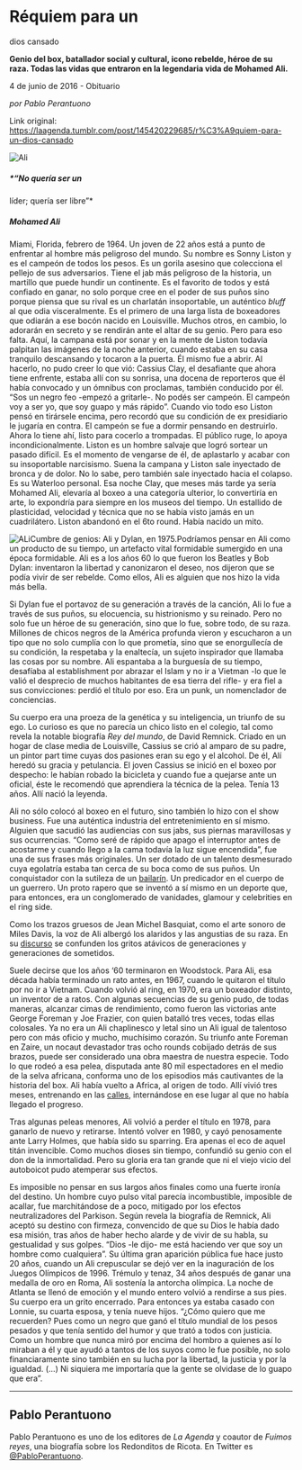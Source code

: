 # Réquiem para un
dios cansado

**Genio del box, batallador social y cultural, icono rebelde, héroe de su raza. Todas las vidas que entraron en la legendaria vida de Mohamed Ali.**

4 de junio de 2016 - Obituario

_por Pablo Perantuono_

Link original: https://laagenda.tumblr.com/post/145420229685/r%C3%A9quiem-para-un-dios-cansado

![Ali](https://64.media.tumblr.com/109a4885571ee0cbb89d0888d1b205e9/tumblr_inline_pk1u6l9gqF1t6q87u_500.jpg)  
#####  *“No quería ser un
líder; quería ser libre”*

##### Mohamed Ali

  




Miami, Florida,
febrero de 1964. Un joven de 22 años está a punto de enfrentar al
hombre más peligroso del mundo. Su nombre es Sonny Liston y es el
campeón de todos los pesos. Es un gorila asesino que colecciona el
pellejo de sus adversarios. Tiene el jab más peligroso de la
historia, un martillo que puede hundir un continente. Es el favorito
de todos y está confiado en ganar, no solo porque cree en el poder
de sus puños sino porque piensa que su rival es un charlatán
insoportable, un auténtico *bluff* al que odia visceralmente.
Es el primero de una larga lista de boxeadores que odiarán a ese
bocón nacido en Louisville. Muchos otros, en cambio, lo adorarán en
secreto y se rendirán ante el altar de su genio. Pero para eso
falta. Aquí, la campana está por sonar y en la mente de Liston
todavía palpitan las imágenes de la noche anterior, cuando estaba
en su casa tranquilo descansando y tocaron a la puerta. Él mismo fue
a abrir. Al hacerlo, no pudo creer lo que vió: Cassius Clay, el
desafiante que ahora tiene enfrente, estaba allí con su sonrisa, una
docena de reporteros que él había convocado y un ómnibus con
proclamas, también conducido por él. “Sos un negro feo -empezó a
gritarle-. No podés ser campeón. El campeón voy a ser yo, que soy
guapo y más rápido”. Cuando vio todo eso Liston pensó en
tirársele encima, pero recordó que su condición de ex presidiario
le jugaría en contra. El campeón se fue a dormir pensando en
destruirlo. Ahora lo tiene ahí, listo para cocerlo a trompadas. El
público ruge, lo apoya incondicionalmente. Liston es un hombre
salvaje que logró sortear un pasado difícil. Es el momento de
vengarse de él, de aplastarlo y acabar con su insoportable
narcisismo. Suena la campana y Liston sale inyectado de bronca y de dolor. No lo
sabe, pero también sale inyectado hacia el colapso. Es su Waterloo
personal. Esa noche Clay, que meses más tarde ya sería Mohamed
Ali, elevaría al boxeo a una categoría ulterior, lo convertiría en
arte, lo expondría para siempre en los museos del tiempo. Un
estallido de plasticidad, velocidad y técnica que no se había visto jamás en un cuadrilátero. Liston abandonó en el 6to round. Había
nacido un mito. 


![ALi](https://64.media.tumblr.com/04c1e24382931971da4371a374af3644/tumblr_inline_pk1u6m3Ipi1t6q87u_500.jpg)Cumbre de genios: Ali y Dylan, en 1975.Podríamos pensar en
Ali como un producto de su tiempo, un artefacto vital formidable
sumergido en una época formidable. Ali es a los años 60 lo que
fueron los Beatles y Bob Dylan: inventaron la libertad y canonizaron el deseo,
nos dijeron que se podía vivir de ser rebelde. Como ellos, Ali es
alguien que nos hizo la vida más bella. 


Si Dylan fue el
portavoz de su generación a través de la canción, Ali lo fue a
través de sus puños, su elocuencia, su histrionismo y su reinado.
Pero no solo fue un héroe de su generación, sino que lo fue, sobre
todo, de su raza. Millones de chicos negros de la América profunda
vieron y escucharon a un tipo que no solo cumplía con lo que
prometía, sino que se enorgullecía de su condición, la respetaba y
la enaltecía, un sujeto inspirador que llamaba las cosas por su
nombre. Ali espantaba a la burguesía de su tiempo, desafíaba al
establishment por abrazar el Islam y no ir a Vietman -lo que le valió
el desprecio de muchos habitantes de esa tierra del rifle- y era fiel
a sus convicciones: perdió el título por eso. Era un punk, un
nomenclador de conciencias. 


Su cuerpo era una
proeza de la genética y su inteligencia, un triunfo de su ego. Lo
curioso es que no parecía un chico listo en el colegio, tal como
revela la notable biografía *Rey del mundo*, de David Remnick.
Criado en un hogar de clase media de Louisville, Cassius se crió al amparo de su padre, un pintor part time cuyas dos pasiones eran su ego y el alcohol. De él, Alí heredó su gracia y
petulancia. El joven Cassius se inició en el boxeo por despecho: le habían
robado la bicicleta y cuando fue a quejarse ante un oficial, éste le
recomendó que aprendiera la técnica de la pelea.  Tenía 13 años.
Allí nació la leyenda.

Ali no sólo colocó
al boxeo en el futuro, sino también lo hizo con el show business.
Fue una auténtica industria del entretenimiento en sí mismo.
Alguien que sacudió las audiencias con sus jabs, sus piernas
maravillosas y sus ocurrencias. “Como seré de rápido que apago el
interruptor antes de acostarme y cuando llego a la cama todavía la
luz sigue encendida”, fue una de sus frases más originales. Un ser
dotado de un talento desmesurado cuya egolatría estaba tan cerca de
su boca como de sus puños. Un conquistador con la sutileza de un
[bailarín](https://www.youtube.com/watch?v=bVPsJdZ9YF0).
Un predicador en el cuerpo de un guerrero. Un proto rapero que se
inventó a sí mismo en un deporte que, para entonces, era un
conglomerado de vanidades, glamour y celebrities en el ring side.

Como los trazos
gruesos de Jean Michel Basquiat, como el arte sonoro de Miles Davis,
la voz de Ali albergó los alaridos y las angustias de su raza. En su
[discurso](https://www.youtube.com/watch?v=0k7Ir1bWjyM) se
confunden los gritos atávicos de generaciones y generaciones de
sometidos. 


Suele decirse que
los años ‘60 terminaron en Woodstock. Para Ali, esa década había
terminado un rato antes, en 1967, cuando le quitaron el título por
no ir a Vietnam. Cuando volvió al ring, en 1970, era un boxeador
distinto, un inventor de a ratos. Con algunas secuencias de su genio
pudo, de todas maneras, alcanzar cimas de rendimiento, como fueron
las victorias ante George Foreman y Joe Frazier, con quien batalló
tres veces, todas ellas colosales. Ya no era un Ali chaplinesco y
letal sino un Ali igual de talentoso pero con más oficio y mucho,
muchísimo corazón. Su triunfo ante Foreman en Zaire, un nocaut
devastador tras ocho rounds cobijado detrás de sus brazos, puede ser
considerado una obra maestra de nuestra especie. Todo lo que rodeó a
esa pelea, disputada ante 80 mil espectadores en el medio de la selva
africana, conforma uno de los episodios más cautivantes de la
historia del box. Ali había vuelto a Africa, al origen de todo. Allí
vivió tres meses, entrenando en las [calles](https://www.youtube.com/watch?v=w5n9fxCrhLg),
internándose en ese lugar al que no había llegado el progreso.

  
  
Tras algunas peleas
menores, Ali volvió a perder el título en 1978, para ganarlo de
nuevo y retirarse. Intentó volver en 1980, y cayó penosamente ante
Larry Holmes, que había sido su sparring. Era apenas el eco de aquel
titán invencible. Como muchos dioses sin tiempo, confundió su genio
con el don de la inmortalidad. Pero su gloria era tan grande que ni el
viejo vicio del autoboicot pudo atemperar sus efectos.

Es imposible no
pensar en sus largos años finales como una fuerte ironía del
destino. Un hombre cuyo pulso vital parecía incombustible, imposible
de acallar, fue marchitándose de a poco, mitigado por los efectos
neutralizadores del Parkison. Según revela la biografía de Remnick,
Ali aceptó su destino con firmeza, convencido de que su Dios le
había dado esa misión, tras años de haber hecho alarde y de vivir
de su habla, su gestualidad y sus golpes. “Dios -le dijo- me está haciendo ver que soy un hombre como cualquiera”. Su última gran aparición
pública fue hace justo 20 años, cuando un Ali crepuscular se dejó
ver en la inaguración de los Juegos Olímpicos de 1996. Trémulo
y tenaz, 34 años después de ganar una medalla de oro en Roma, Ali
sostenía la antorcha olímpica. La noche de Atlanta se llenó de emoción y el mundo entero volvió a
rendirse a sus pies. Su cuerpo era un grito encerrado. Para entonces ya estaba casado con Lonnie, su
cuarta esposa, y tenía nueve hijos. “¿Cómo quiero que me
recuerden? Pues como un negro que ganó el título mundial de los
pesos pesados y que tenía sentido del humor y que trató a todos con
justicia. Como un hombre que nunca miró por encima del hombro a
quienes así lo miraban a él y que ayudó a tantos de los suyos como
le fue posible, no solo financiaramente sino también en su lucha por
la libertad, la justicia y por la igualdad. (…) Ni siquiera me
importaría que la gente se olvidase de lo guapo que era”. 

  




---

 Pablo Perantuono
-----------------

 Pablo Perantuono es uno de los editores de *La Agenda* y coautor de *Fuimos reyes*, una biografía
 sobre los Redonditos de Ricota. En Twitter es [@PabloPerantuono](https://twitter.com/PabloPerantuono). 

